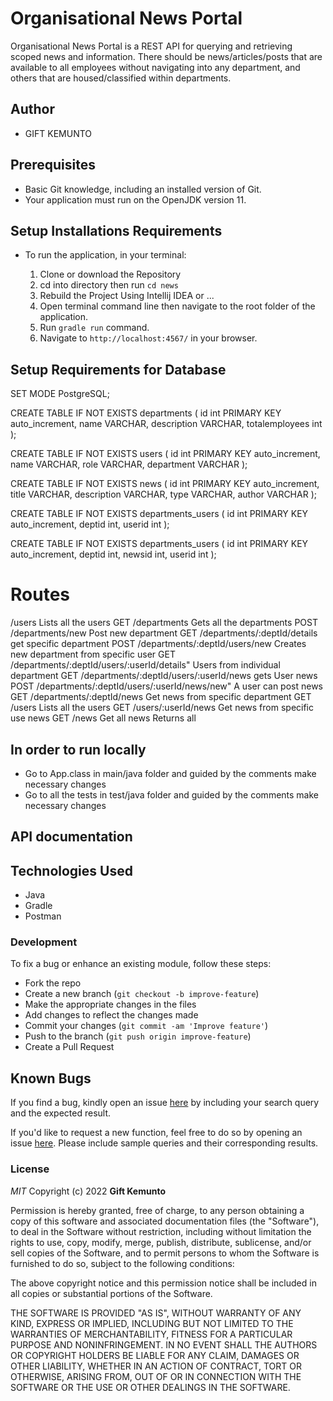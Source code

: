 # Organisational News Portal

Organisational News Portal is a REST API for querying and retrieving scoped news and information.
There should be news/articles/posts that are available to all employees without navigating
into any department, and others that are housed/classified within departments.

## Author
* GIFT KEMUNTO
## Prerequisites

- Basic Git knowledge, including an installed version of Git.
- Your application must run on the OpenJDK version 11.

## Setup Installations Requirements
* To run the application, in your terminal:

    1. Clone or download the Repository
    2. cd into directory then run `cd news`
    3. Rebuild the Project Using Intellij IDEA or ...
    4. Open terminal command line then navigate to the root folder of the application.
    5. Run `gradle run` command.
    6. Navigate to `http://localhost:4567/` in your browser.
## Setup Requirements for Database
SET MODE PostgreSQL;

CREATE TABLE IF NOT EXISTS departments (
id int PRIMARY KEY auto_increment,
name VARCHAR,
description VARCHAR,
totalemployees int
);

CREATE TABLE IF NOT EXISTS users (
id int PRIMARY KEY auto_increment,
name VARCHAR,
role VARCHAR,
department VARCHAR
);

CREATE TABLE IF NOT EXISTS news (
id int PRIMARY KEY auto_increment,
title VARCHAR,
description VARCHAR,
type VARCHAR,
author VARCHAR
);

CREATE TABLE IF NOT EXISTS departments_users (
id int PRIMARY KEY auto_increment,
deptid int,
userid int
);

CREATE TABLE IF NOT EXISTS departments_users (
id int PRIMARY KEY auto_increment,
deptid int,
newsid int,
userid int
);
# Routes 
/users Lists all the users
GET /departments Gets all the departments
POST /departments/new Post new department
GET /departments/:deptId/details get specific department
POST /departments/:deptId/users/new Creates new department from specific user
GET /departments/:deptId/users/:userId/details" Users from individual department
GET /departments/:deptId/users/:userId/news gets User news
POST /departments/:deptId/users/:userId/news/new" A user can post news
GET /departments/:deptId/news Get news from specific department
GET /users Lists all the users
GET /users/:userId/news Get news from specific use news
GET /news Get all news
Returns all
## In order to run locally
* Go to App.class in main/java folder and guided by the comments make necessary changes
* Go to all the tests in test/java folder and guided by the comments make necessary changes

## API documentation


## Technologies Used
* Java
* Gradle
* Postman

### Development

To fix a bug or enhance an existing module, follow these steps:

- Fork the repo
- Create a new branch (`git checkout -b improve-feature`)
- Make the appropriate changes in the files
- Add changes to reflect the changes made
- Commit your changes (`git commit -am 'Improve feature'`)
- Push to the branch (`git push origin improve-feature`)
- Create a Pull Request

## Known Bugs

If you find a bug, kindly open an issue [here](https://github.com/Kemuntogift/NewsPortal/issues/new) by including your search query and the expected result.

If you'd like to request a new function, feel free to do so by opening an issue [here](https://github.com/Kemuntogift/NewsPortal/issues/new). Please include sample queries and their corresponding results.

### License

*MIT*
Copyright (c) 2022 **Gift Kemunto**

Permission is hereby granted, free of charge, to any person obtaining a copy of this software and associated documentation files (the "Software"), to deal in the Software without restriction, including without limitation the rights to use, copy, modify, merge, publish, distribute, sublicense, and/or sell copies of the Software, and to permit persons to whom the Software is furnished to do so, subject to the following conditions:

The above copyright notice and this permission notice shall be included in all copies or substantial portions of the Software.

THE SOFTWARE IS PROVIDED "AS IS", WITHOUT WARRANTY OF ANY KIND, EXPRESS OR IMPLIED, INCLUDING BUT NOT LIMITED TO THE WARRANTIES OF MERCHANTABILITY, FITNESS FOR A PARTICULAR PURPOSE AND NONINFRINGEMENT. IN NO EVENT SHALL THE AUTHORS OR COPYRIGHT HOLDERS BE LIABLE FOR ANY CLAIM, DAMAGES OR OTHER LIABILITY, WHETHER IN AN ACTION OF CONTRACT, TORT OR OTHERWISE, ARISING FROM, OUT OF OR IN CONNECTION WITH THE SOFTWARE OR THE USE OR OTHER DEALINGS IN THE SOFTWARE.
